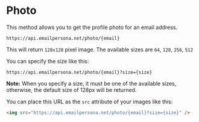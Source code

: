 # Photo


This method allows you to get the profile photo for an email address. 
```
https://api.emailpersona.net/photo/{email}
```

This will return `128x128` pixel image. The available sizes are `64`, `128`, `256`, `512`

You can specify the size like this:

```
https://api.emailpersona.net/photo/{email}?size={size}
```
**Note:** When you specify a size, it must be one of the available sizes, otherwise, the default size of 128px will be returned.

You can place this URL as the `src` attribute of your images like this: 

```html
<img src="https://api.emailpersona.net/photo/{email}?size={size}" />
```
